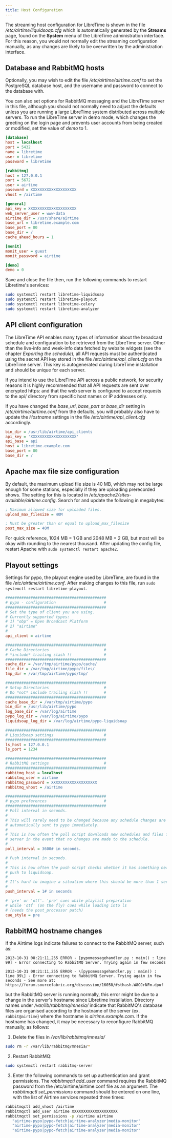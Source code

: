 ```yaml
---
title: Host Configuration
---
```


The streaming host configuration for LibreTime is shown in the file _/etc/airtime/liquidsoap.cfg_ which is automatically generated by the **Streams** page, found on the **System** menu of the LibreTime administration interface. For this reason, you would not normally edit the streaming configuration manually, as any changes are likely to be overwritten by the administration interface.

## Database and RabbitMQ hosts

Optionally, you may wish to edit the file _/etc/airtime/airtime.conf_ to set the PostgreSQL database host, and the username and password to connect to the database with.

You can also set options for RabbitMQ messaging and the LibreTime server in this file, although you should not normally need to adjust the defaults unless you are running a large LibreTime system distributed across multiple servers. To run the LibreTime server in demo mode, which changes the greeting on the login page and prevents user accounts from being created or modified, set the value of _demo_ to 1.

```ini title="/etc/airtime/airtime.conf"
[database]
host = localhost
port = 5432
name = libretime
user = libretime
password = libretime

[rabbitmq]
host = 127.0.0.1
port = 5672
user = airtime
password = XXXXXXXXXXXXXXXXXXXX
vhost = /airtime

[general]
api_key = XXXXXXXXXXXXXXXXXXXXX
web_server_user = www-data
airtime_dir = /usr/share/airtime
base_url = libretime.example.com
base_port = 80
base_dir = /
cache_ahead_hours = 1

[monit]
monit_user = guest
monit_password = airtime

[demo]
demo = 0
```

Save and close the file then, run the following commands to restart Libretime's services:

```bash
sudo systemctl restart libretime-liquidsoap
sudo systemctl restart libretime-playout
sudo systemctl restart libretime-celery
sudo systemctl restart libretime-analyzer
```

## API client configuration

The LibreTime API enables many types of information about the broadcast schedule and configuration to be retrieved from the LibreTime server. Other than the live-info and week-info data fetched by website widgets (see the chapter _Exporting the schedule_), all API requests must be authenticated using the secret API key stored in the file _/etc/airtime/api_client.cfg_ on the LibreTime server. This key is autogenerated during LibreTime installation and should be unique for each server.

If you intend to use the LibreTime API across a public network, for security reasons it is highly recommended that all API requests are sent over encrypted https: and that the web server is configured to accept requests to the api/ directory from specific host names or IP addresses only.

If you have changed the _base_url_, _base_port_ or _base_dir_ setting in _/etc/airtime/airtime.conf_ from the defaults, you will probably also have to update the _Hostname_ settings in the file _/etc/airtime/api_client.cfg_ accordingly.

```ini
bin_dir = /usr/lib/airtime/api_clients
api_key = 'XXXXXXXXXXXXXXXXXXXX'
api_base = api
host = libretime.example.com
base_port = 80
base_dir = /
```

## Apache max file size configuration

By default, the maximum upload file size is 40 MB, which may not be large enough for some stations, especially if they are uploading prerecorded shows. The setting for this is located in _/etc/apache2/sites-available/airtime.config_. Search for and update the following in megabytes:

```ini
; Maximum allowed size for uploaded files.
upload_max_filesize = 40M

; Must be greater than or equal to upload_max_filesize
post_max_size = 40M
```

For quick reference, 1024 MB = 1 GB and 2048 MB = 2 GB, but most will be okay with rounding to the nearest thousand. After updating the config file, restart Apache with `sudo systemctl restart apache2`.

## Playout settings

Settings for pypo, the playout engine used by LibreTime, are found in the file _/etc/airtime/airtime.conf_. After making changes to this file, run `sudo systemctl restart libretime-playout`.

```ini
############################################
# pypo - configuration                     #
############################################
# Set the type of client you are using.
# Currently supported types:
# 1) "obp" = Open Broadcast Platform
# 2) "airtime"
#
api_client = airtime

############################################
# Cache Directories                        #
# *include* trailing slash !!              #
############################################
cache_dir = /var/tmp/airtime/pypo/cache/
file_dir = /var/tmp/airtime/pypo/files/
tmp_dir = /var/tmp/airtime/pypo/tmp/

############################################
# Setup Directories                        #
# Do *not* include trailing slash !!       #
############################################
cache_base_dir = /var/tmp/airtime/pypo
bin_dir = /usr/lib/airtime/pypo
log_base_dir = /var/log/airtime
pypo_log_dir = /var/log/airtime/pypo
liquidsoap_log_dir = /var/log/airtime/pypo-liquidsoap

############################################
# Liquidsoap settings                      #
############################################
ls_host = 127.0.0.1
ls_port = 1234

############################################
# RabbitMQ settings                        #
############################################
rabbitmq_host = localhost
rabbitmq_user = airtime
rabbitmq_password = XXXXXXXXXXXXXXXXXXXX
rabbitmq_vhost = /airtime

############################################
# pypo preferences                         #
############################################
# Poll interval in seconds.
#
# This will rarely need to be changed because any schedule changes are
# automatically sent to pypo immediately.
#
# This is how often the poll script downloads new schedules and files from the
# server in the event that no changes are made to the schedule.
#
poll_interval = 3600# in seconds.

# Push interval in seconds.
#
# This is how often the push script checks whether it has something new to
# push to liquidsoap.
#
# It's hard to imagine a situation where this should be more than 1 second.
#
push_interval = 1# in seconds

# 'pre' or 'otf'. 'pre' cues while playlist preparation
# while 'otf' (on the fly) cues while loading into ls
# (needs the post_processor patch)
cue_style = pre
```

## RabbitMQ hostname changes

If the Airtime logs indicate failures to connect to the RabbitMQ server, such as:

```
2013-10-31 08:21:11,255 ERROR - [pypomessagehandler.py : main() : line
99] - Error connecting to RabbitMQ Server. Trying again in few seconds

2013-10-31 08:21:11,255 ERROR - \[pypomessagehandler.py : main() : line 99\] - Error connecting to RabbitMQ Server. Trying again in few seconds - See more at: https://forum.sourcefabric.org/discussion/16050/#sthash.W8OJrNFm.dpuf
```

but the RabbitMQ server is running normally, this error might be due to a change in the server's hostname since Libretime installation. Directory names under _/var/lib/rabbitmq/mnesia/_ indicate that RabbitMQ's database files are organised according to the hostname of the server (ex. `rabbit@airtime`) where the hostname is _airtime.example.com_. If the hostname has changed, it may be necessary to reconfigure RabbitMQ manually, as follows:

1. Delete the files in _/var/lib/rabbitmq/mnesia/_

```bash
sudo rm -r /var/lib/rabbitmq/mnesia/*
```

2. Restart RabbitMQ:

```bash
sudo systemctl restart rabbitmq-server
```

3. Enter the following commands to set up authentication and grant permissions. The _rabbitmqctl add_user_ command requires the RabbitMQ password from the /etc/airtime/airtime.conf file as an argument. The _rabbitmqctl set_permissions_ command should be entered on one line, with the list of Airtime services repeated three times:

```bash
rabbitmqctl add_vhost /airtime
rabbitmqctl add_user airtime XXXXXXXXXXXXXXXXXXXX
rabbitmqctl set_permissions -p /airtime airtime
   "airtime-pypo|pypo-fetch|airtime-analyzer|media-monitor"
   "airtime-pypo|pypo-fetch|airtime-analyzer|media-monitor"
   "airtime-pypo|pypo-fetch|airtime-analyzer|media-monitor"
```

